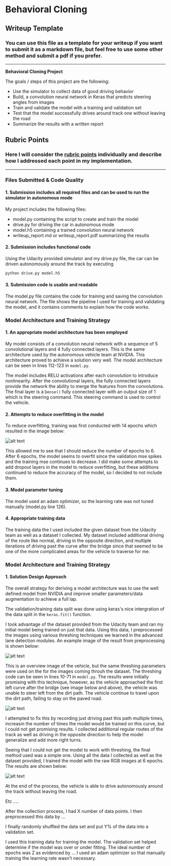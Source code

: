 # **Behavioral Cloning** 

## Writeup Template

### You can use this file as a template for your writeup if you want to submit it as a markdown file, but feel free to use some other method and submit a pdf if you prefer.

---

**Behavioral Cloning Project**

The goals / steps of this project are the following:
* Use the simulator to collect data of good driving behavior
* Build, a convolution neural network in Keras that predicts steering angles from images
* Train and validate the model with a training and validation set
* Test that the model successfully drives around track one without leaving the road
* Summarize the results with a written report


[//]: # (Image References)

[image1]: ./writeup_images/fail_train1.png "Model Visualization"
[image2]: ./writeup_images/Figure_1-1.png "Grayscaling"
[image3]: ./writeup_images/issuearea.png "Recovery Image"
[image4]: ./writeup_images/training.png "Recovery Image"
[image5]: ./writeup_images/canny.png "Recovery Image"
[image6]: ./examples/placeholder_small.png "Normal Image"
[image7]: ./examples/placeholder_small.png "Flipped Image"

## Rubric Points
### Here I will consider the [rubric points](https://review.udacity.com/#!/rubrics/432/view) individually and describe how I addressed each point in my implementation.  

---
### Files Submitted & Code Quality

#### 1. Submission includes all required files and can be used to run the simulator in autonomous mode

My project includes the following files:
* model.py containing the script to create and train the model
* drive.py for driving the car in autonomous mode
* model.h5 containing a trained convolution neural network 
* writeup_report.md or writeup_report.pdf summarizing the results

#### 2. Submission includes functional code
Using the Udacity provided simulator and my drive.py file, the car can be driven autonomously around the track by executing 
```sh
python drive.py model.h5
```

#### 3. Submission code is usable and readable

The model.py file contains the code for training and saving the convolution neural network. The file shows the pipeline I used for training and validating the model, and it contains comments to explain how the code works.

### Model Architecture and Training Strategy

#### 1. An appropriate model architecture has been employed

My model consists of a convolution neural network with a sequence of 5 convolutional layers and 4 fully connected layers. This is the same architecture used by the autonomous vehicle team at NVIDIA. This architecture proved to achieve a solution very well. The model architecture can be seen in lines 112-123 in `model.py`.

The model includes RELU activations after each convolution to introduce nonlinearity. After the convolutional layers, the fully connected layers provide the network the ability to merge the features from the convolutions. The final layer is a `Dense()` fully connected layer with an output size of 1 which is the steering command. This steering command is used to control the vehicle.

#### 2. Attempts to reduce overfitting in the model

To reduce overfitting, training was first conducted with 14 epochs which resulted in the image below:

![alt text][image1]

This allowed me to see that I should reduce the number of epochs to 6. After 6 epochs, the model seems to overfit since the validation mse spikes and the training mse continues to decrease. I did make some attempts to add dropout layers in the model to reduce overfitting, but these additions continued to reduce the accuracy of the model, so I decided to not include them.


#### 3. Model parameter tuning

The model used an adam optimizer, so the learning rate was not tuned manually (model.py line 126).

#### 4. Appropriate training data

The training data the I used included the given dataset from the Udacity team as well as a dataset I collected. My dataset included additional driving of the route like normal, driving in the opposite direction, and multiple iterations of driving past the curve after the bridge since that seemed to be one of the more complicated areas for the vehicle to traverse for me.

### Model Architecture and Training Strategy

#### 1. Solution Design Approach

The overall strategy for deriving a model architecture was to use the well defined model from NVIDIA and improve smaller parameters/data augmentation to achieve a full lap.

The validation/training data split was done using keras's nice intergration of the data split in the `keras.fit()` function. 

I took advantage of the dataset provided from the Udacity team and ran my initial model being trained on just that data. Using this data, I preprocessed the images using various threshing techniques we learned in the advanced lane detection modules. An example image of the result from preprocessing is shown below:

![alt text][image5]

This is an overview image of the vehicle, but the same threshing parameters were used on the for the images coming throuh the dataset. The threshing code can be seen in lines 10-71 in `model.py`. The results were initially promising with this technique, however, as the vehicle approached the first left curve after the bridge (see image below and above), the vehicle was unable to steer left from the dirt path. The vehicle continue to travel upon the dirt path, failing to stay on the paved road. 

![alt text][image3]

I attempted to fix this by recording just driving past this path multiple times, increasin the number of times the model would be trained on this curve, but I could not get promising results. I collected additional regular routes of the track as well as driving in the opposite direction to help the model generalize and add more right turns.

Seeing that I could not get the model to work with threshing, the final method used was a simple one. Using all the data I collected as well as the dataset provided, I trained the model with the raw RGB images at 6 epochs. The results are shown below:

![alt text][image4]

At the end of the process, the vehicle is able to drive autonomously around the track without leaving the road.



Etc ....

After the collection process, I had X number of data points. I then preprocessed this data by ...


I finally randomly shuffled the data set and put Y% of the data into a validation set. 

I used this training data for training the model. The validation set helped determine if the model was over or under fitting. The ideal number of epochs was Z as evidenced by ... I used an adam optimizer so that manually training the learning rate wasn't necessary.
